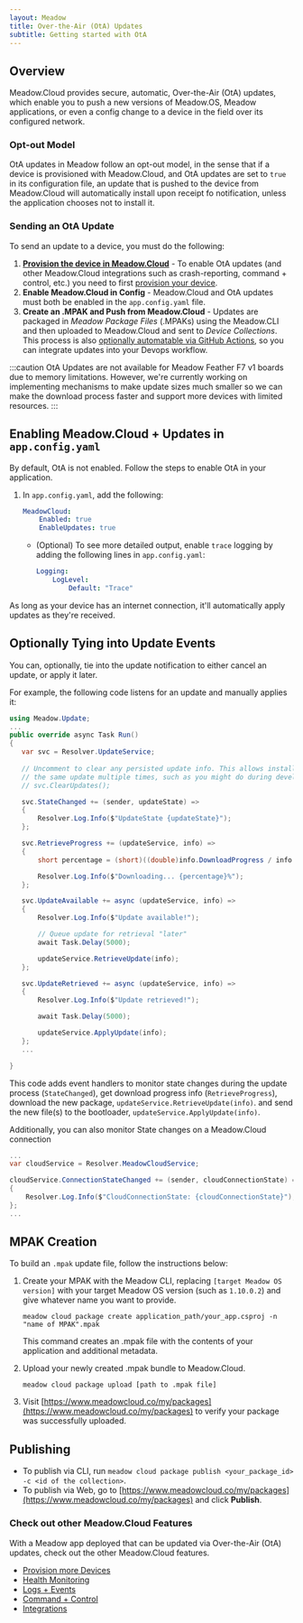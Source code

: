 ```yaml
---
layout: Meadow
title: Over-the-Air (OtA) Updates
subtitle: Getting started with OtA
---
```


## Overview

Meadow.Cloud provides secure, automatic, Over-the-Air (OtA) updates, which enable you to push a new versions of Meadow.OS, Meadow applications, or even a config change to a device in the field over its configured network.

### Opt-out Model

OtA updates in Meadow follow an opt-out model, in the sense that if a device is provisioned with Meadow.Cloud, and OtA updates are set to `true` in its configuration file, an update that is pushed to the device from Meadow.Cloud will automatically install upon receipt fo notification, unless the application chooses not to install it.

### Sending an OtA Update

To send an update to a device, you must do the following:

1. **[Provision the device in Meadow.Cloud](/Meadow/Meadow.Cloud/Device_Provisioning/)** - 
To enable OtA updates (and other Meadow.Cloud integrations such as crash-reporting, command + control, etc.) you need to first [provision your device](/Meadow/Meadow.Cloud/Device_Provisioning/). 
2. **Enable Meadow.Cloud in Config** - Meadow.Cloud and OtA updates must both be enabled in the `app.config.yaml` file.
3. **Create an .MPAK and Push from Meadow.Cloud** - Updates are packaged in *Meadow Package Files* (.MPAKs) using the Meadow.CLI and then uploaded to Meadow.Cloud and sent to *Device Collections*. This process is also [optionally automatable via GitHub Actions](/Meadow/Meadow.Cloud/CI_CD/), so you can integrate updates into your Devops workflow.

:::caution
OtA Updates are not available for Meadow Feather F7 v1 boards due to memory limitations. However, we're currently working on implementing mechanisms to make update sizes much smaller so we can make the download process faster and support more devices with limited resources.
:::

## Enabling Meadow.Cloud + Updates in `app.config.yaml`

By default, OtA is not enabled. Follow the steps to enable OtA in your application.

1. In `app.config.yaml`, add the following:

    ```yaml
    MeadowCloud:
        Enabled: true
        EnableUpdates: true
    ```

    * (Optional) To see more detailed output, enable `trace` logging by adding the following lines in `app.config.yaml`:

        ```yaml
        Logging:
            LogLevel:
                Default: "Trace"
        ```

As long as your device has an internet connection, it'll automatically apply updates as they're received.

## Optionally Tying into Update Events

You can, optionally, tie into the update notification to either cancel an update, or apply it later. 

For example, the following code listens for an update and manually applies it:

 ```csharp
using Meadow.Update;
...
public override async Task Run()
{
    var svc = Resolver.UpdateService;
    
    // Uncomment to clear any persisted update info. This allows installing 
    // the same update multiple times, such as you might do during development.
    // svc.ClearUpdates();

    svc.StateChanged += (sender, updateState) =>
    {
        Resolver.Log.Info($"UpdateState {updateState}");
    };

    svc.RetrieveProgress += (updateService, info) =>
    {
        short percentage = (short)((double)info.DownloadProgress / info.FileSize * 100);

        Resolver.Log.Info($"Downloading... {percentage}%");
    };

    svc.UpdateAvailable += async (updateService, info) =>
    {
        Resolver.Log.Info($"Update available!");

        // Queue update for retrieval "later"
        await Task.Delay(5000);

        updateService.RetrieveUpdate(info);
    };

    svc.UpdateRetrieved += async (updateService, info) =>
    {
        Resolver.Log.Info($"Update retrieved!");

        await Task.Delay(5000);

        updateService.ApplyUpdate(info);
    };
    ...

}
```

This code adds event handlers to monitor state changes during the update process (`StateChanged`), get download progress info (`RetrieveProgress`), download the new package, `updateService.RetrieveUpdate(info)`. and send the new file(s) to the bootloader, `updateService.ApplyUpdate(info)`.

Additionally, you can also monitor State changes on a Meadow.Cloud connection

```csharp
...
var cloudService = Resolver.MeadowCloudService;

cloudService.ConnectionStateChanged += (sender, cloudConnectionState) =>
{
    Resolver.Log.Info($"CloudConnectionState: {cloudConnectionState}");
};
...
```

## MPAK Creation

To build an `.mpak` update file, follow the instructions below:

1. Create your MPAK with the Meadow CLI, replacing `[target Meadow OS version]` with your target Meadow OS version (such as `1.10.0.2`) and give whatever name you want to provide.

    ```console
    meadow cloud package create application_path/your_app.csproj -n "name of MPAK".mpak
    ```

    This command creates an .mpak file with the contents of your application and additional metadata.
1. Upload your newly created .mpak bundle to Meadow.Cloud.

    ```console
    meadow cloud package upload [path to .mpak file]
    ```

1. Visit [https://www.meadowcloud.co/my/packages](https://www.meadowcloud.co/my/packages) to verify your package was successfully uploaded.

## Publishing

* To publish via CLI, run `meadow cloud package publish <your_package_id> -c <id of the collection>`.
* To publish via Web, go to [https://www.meadowcloud.co/my/packages](https://www.meadowcloud.co/my/packages) and click **Publish**.

### Check out other Meadow.Cloud Features

With a Meadow app deployed that can be updated via Over-the-Air (OtA) updates, check out the other Meadow.Cloud features.

* [Provision more Devices](../Device_Provisioning/)
* [Health Monitoring](../Health_Monitoring/)
* [Logs + Events](../Logs_Events/)
* [Command + Control](../Command_Control/)
* [Integrations](../Integrations/)
